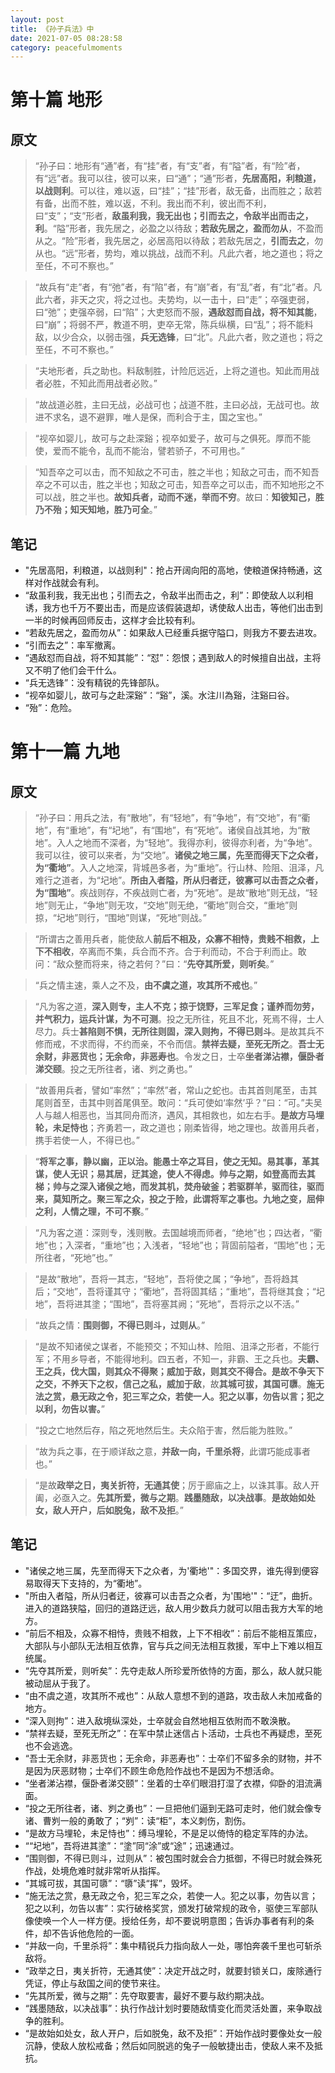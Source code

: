 ```yaml
---
layout: post
title: 《孙子兵法》中
date: 2021-07-05 08:28:58
category: peacefulmoments
---
```

# 第十篇 地形
## 原文
> “孙子曰：地形有“通”者，有“挂”者，有“支”者，有“隘”者，有“险”者，有“远”者。我可以往，彼可以来，曰“通”；“通”形者，**先居高阳，利粮道，以战则利**。可以往，难以返，曰“挂”；“挂”形者，敌无备，出而胜之；敌若有备，出而不胜，难以返，不利。我出而不利，彼出而不利，曰“支”；“支”形者，**敌虽利我，我无出也；引而去之，令敌半出而击之，利**。“隘”形者，我先居之，必盈之以待敌；**若敌先居之，盈而勿从**，不盈而从之。“险”形者，我先居之，必居高阳以待敌；若敌先居之，**引而去之**，勿从也。“远”形者，势均，难以挑战，战而不利。凡此六者，地之道也；将之至任，不可不察也。”

> “故兵有“走”者，有“弛”者，有“陷”者，有“崩”者，有“乱”者，有“北”者。凡此六者，非天之灾，将之过也。夫势均，以一击十，曰“走”；卒强吏弱，曰“弛”；吏强卒弱，曰“陷”；大吏怒而不服，**遇敌怼而自战，将不知其能**，曰“崩”；将弱不严，教道不明，吏卒无常，陈兵纵横，曰“乱”；将不能料敌，以少合众，以弱击强，**兵无选锋**，曰“北”。凡此六者，败之道也；将之至任，不可不察也。”

> “夫地形者，兵之助也。料敌制胜，计险厄远近，上将之道也。知此而用战者必胜，不知此而用战者必败。”

> “故战道必胜，主曰无战，必战可也；战道不胜，主曰必战，无战可也。故进不求名，退不避罪，唯人是保，而利合于主，国之宝也。”

> “视卒如婴儿，故可与之赴深谿；视卒如爱子，故可与之俱死。厚而不能使，爱而不能令，乱而不能治，譬若骄子，不可用也。”

> “知吾卒之可以击，而不知敌之不可击，胜之半也；知敌之可击，而不知吾卒之不可以击，胜之半也；知敌之可击，知吾卒之可以击，而不知地形之不可以战，胜之半也。**故知兵者，动而不迷，举而不穷**。故曰：**知彼知己，胜乃不殆；知天知地，胜乃可全**。”

## 笔记
+ "先居高阳，利粮道，以战则利"：抢占开阔向阳的高地，使粮道保持畅通，这样对作战就会有利。
+ “敌虽利我，我无出也；引而去之，令敌半出而击之，利”：即使敌人以利相诱，我方也千万不要出击，而是应该假装退却，诱使敌人出击，等他们出击到一半的时候再回师反击，这样才会比较有利。
+ “若敌先居之，盈而勿从”：如果敌人已经重兵据守隘口，则我方不要去进攻。
+ “引而去之”：率军撤离。
+ “遇敌怼而自战，将不知其能”：“怼”：怨恨；遇到敌人的时候擅自出战，主将又不明了他们会干什么。
+ “兵无选锋”：没有精锐的先锋部队。
+ “视卒如婴儿，故可与之赴深谿”：“谿”，溪。水注川為谿，注谿曰谷。
+ “殆”：危险。


# 第十一篇 九地
## 原文
> “孙子曰：用兵之法，有“散地”，有“轻地”，有“争地”，有“交地”，有“衢地”，有“重地”，有“圮地”，有“围地”，有“死地”。诸侯自战其地，为“散地”。入人之地而不深者，为“轻地”。我得亦利，彼得亦利者，为“争地”。我可以往，彼可以来者，为“交地”。**诸侯之地三属，先至而得天下之众者，为“衢地”**。入人之地深，背城邑多者，为“重地”。行山林、险阻、沮泽，凡难行之道者，为“圮地”。**所由入者隘，所从归者迂，彼寡可以击吾之众者，为“围地”**。疾战则存，不疾战则亡者，为“死地”。是故“散地”则无战，“轻地”则无止，“争地”则无攻，“交地”则无绝，“衢地”则合交，“重地”则掠，“圮地”则行，“围地”则谋，“死地”则战。”

> “所谓古之善用兵者，能使敌人**前后不相及，众寡不相恃，贵贱不相救，上下不相收**，卒离而不集，兵合而不齐。合于利而动，不合于利而止。敢问：“敌众整而将来，待之若何？”曰：“**先夺其所爱，则听矣**。”

> “兵之情主速，乘人之不及，**由不虞之道，攻其所不戒也**。”

> “凡为客之道，**深入则专，主人不克；掠于饶野，三军足食；谨养而勿劳，并气积力，运兵计谋，为不可测**。投之无所往，死且不北，死焉不得，士人尽力。兵士**甚陷则不惧，无所往则固，深入则拘，不得已则斗**。是故其兵不修而戒，不求而得，不约而亲，不令而信。**禁祥去疑，至死无所之**。**吾士无余财，非恶货也；无余命，非恶寿也**。令发之日，士卒**坐者涕沾襟，偃卧者涕交颐**。投之无所往者，诸、刿之勇也。”

> “故善用兵者，譬如“率然”；“率然”者，常山之蛇也。击其首则尾至，击其尾则首至，击其中则首尾俱至。敢问：“兵可使如‘率然’乎？”曰：“可。”夫吴人与越人相恶也，当其同舟而济，遇风，其相救也，如左右手。**是故方马埋轮，未足恃也**；齐勇若一，政之道也；刚柔皆得，地之理也。故善用兵者，携手若使一人，不得已也。”

> “**将军之事，静以幽，正以治。能愚士卒之耳目，使之无知。易其事，革其谋，使人无识；易其居，迂其途，使人不得虑。帅与之期，如登高而去其梯；帅与之深入诸侯之地，而发其机，焚舟破釜；若驱群羊，驱而往，驱而来，莫知所之。聚三军之众，投之于险，此谓将军之事也。九地之变，屈伸之利，人情之理，不可不察**。”

> “凡为客之道：深则专，浅则散。去国越境而师者，“绝地”也；四达者，“衢地”也；入深者，“重地”也；入浅者，“轻地”也；背固前隘者，“围地”也；无所往者，“死地”也。”

> “是故“散地”，吾将一其志，“轻地”，吾将使之属；“争地”，吾将趋其后；“交地”，吾将谨其守；“衢地”，吾将固其结；“重地”，吾将继其食；“圮地”，吾将进其塗；“围地”，吾将塞其阙；“死地”，吾将示之以不活。”

> “故兵之情：**围则御，不得已则斗，过则从**。”

> “是故不知诸侯之谋者，不能预交；不知山林、险阻、沮泽之形者，不能行军；不用乡导者，不能得地利。四五者，不知一，非霸、王之兵也。**夫霸、王之兵，伐大国，则其众不得聚；威加于敌，则其交不得合。是故不争天下之交，不养天下之权，信己之私，威加于敌**，故**其城可拔，其国可隳**。**施无法之赏，悬无政之令，犯三军之众，若使一人。犯之以事，勿告以言；犯之以利，勿告以害。**”

> “投之亡地然后存，陷之死地然后生。夫众陷于害，然后能为胜败。”

> “故为兵之事，在于顺详敌之意，**并敌一向，千里杀将**，此谓巧能成事者也。”

> “是故**政举之日，夷关折符，无通其使**；厉于廊庙之上，以诛其事。敌人开阖，必亟入之。**先其所爱，微与之期**。**践墨随敌，以决战事**。**是故始如处女，敌人开户，后如脱兔，敌不及拒**。”

## 笔记
+ "诸侯之地三属，先至而得天下之众者，为'衢地'"：多国交界，谁先得到便容易取得天下支持的，为“衢地”。
+ "所由入者隘，所从归者迂，彼寡可以击吾之众者，为'围地'"：“迂”，曲折。进入的道路狭隘，回归的道路迂远，敌人用少数兵力就可以阻击我方大军的地方。
+ “前后不相及，众寡不相恃，贵贱不相救，上下不相收”：前后不能相互策应，大部队与小部队无法相互依靠，官与兵之间无法相互救援，军中上下难以相互统属。
+ “先夺其所爱，则听矣”：先夺走敌人所珍爱所依恃的方面，那么，敌人就只能被动屈从于我了。
+ “由不虞之道，攻其所不戒也”：从敌人意想不到的道路，攻击敌人未加戒备的地方。
+ “深入则拘”：进入敌境纵深处，士卒就会自然地相互依附而不敢涣散。
+ “禁祥去疑，至死无所之”：在军中禁止迷信占卜活动，士兵也不再疑虑，至死也不会逃逸。
+ “吾士无余财，非恶货也；无余命，非恶寿也”：士卒们不留多余的财物，并不是因为厌恶财物；士卒们不顾生命危险作战也不是因为不想活命。 
+ “坐者涕沾襟，偃卧者涕交颐”：坐着的士卒们眼泪打湿了衣襟，仰卧的泪流满面。
+ “投之无所往者，诸、刿之勇也”：一旦把他们逼到无路可走时，他们就会像专诸、曹刿一般的勇敢了；“刿”：读“柜”，本义刺伤，割伤。
+ “是故方马埋轮，未足恃也”：缚马埋轮，不是足以倚恃的稳定军阵的办法。
+ ““圮地”，吾将进其塗”：“塗”同“涂”或“途”；迅速通过。
+ “围则御，不得已则斗，过则从”：被包围时就会合力抵御，不得已时就会殊死作战，处境危难时就非常听从指挥。
+ “其城可拔，其国可隳”：“隳”读“挥”，毁坏。
+ “施无法之赏，悬无政之令，犯三军之众，若使一人。犯之以事，勿告以言；犯之以利，勿告以害”：实行破格奖赏，颁发打破常规的政令，驱使三军部队像使唤一个人一样方便。授给任务，却不要说明意图；告诉办事者有利的条件，却不告诉他危险的一面。
+ “并敌一向，千里杀将”：集中精锐兵力指向敌人一处，哪怕奔袭千里也可斩杀敌将。
+ “政举之日，夷关折符，无通其使”：决定开战之时，就要封锁关口，废除通行凭证，停止与敌国之间的使节来往。
+ “先其所爱，微与之期”：先夺取要害，最好不要与敌约期决战。
+ “践墨随敌，以决战事”：执行作战计划时要随敌情变化而灵活处置，来争取战争的胜利。
+ “是故始如处女，敌人开户，后如脱兔，敌不及拒”：开始作战时要像处女一般沉静，使敌人放松戒备；然后如同脱逃的兔子一般敏捷出击，使敌人来不及抵抗。

